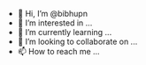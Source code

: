 - 👋 Hi, I’m @bibhupn
- 👀 I’m interested in ...
- 🌱 I’m currently learning ...
- 💞️ I’m looking to collaborate on ...
- 📫 How to reach me ...

<!---
bibhupn/bibhupn is a ✨ special ✨ repository because its `README.md` (this file) appears on your GitHub profile.
You can click the Preview link to take a look at your changes.
--->
